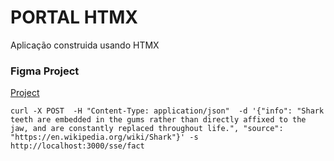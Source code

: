 # PORTAL HTMX

Aplicação construida usando HTMX

### Figma Project

[Project](https://www.figma.com/proto/0WNmiiRF2VZTbyrqT7L5Bx/HTMX?node-id=2%3A2&scaling=min-zoom&page-id=0%3A1)

```
curl -X POST  -H "Content-Type: application/json"  -d '{"info": "Shark teeth are embedded in the gums rather than directly affixed to the jaw, and are constantly replaced throughout life.", "source": "https://en.wikipedia.org/wiki/Shark"}' -s http://localhost:3000/sse/fact
```
